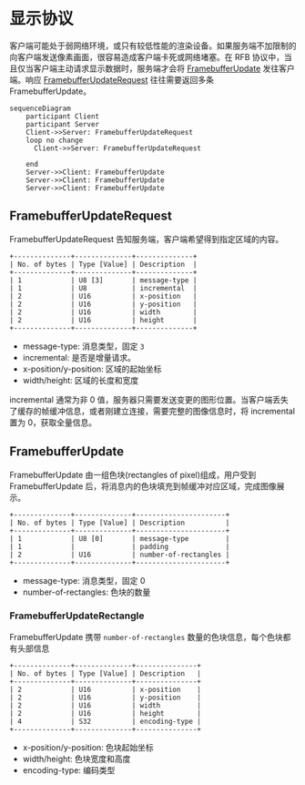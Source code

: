 # 显示协议

客户端可能处于弱网络环境，或只有较低性能的渲染设备。如果服务端不加限制的向客户端发送像素画面，很容易造成客户端卡死或网络堵塞。在 RFB 协议中，当且仅当客户端主动请求显示数据时，服务端才会将 [FramebufferUpdate](#FramebufferUpdate) 发往客户端。响应 [FramebufferUpdateRequest](#FramebufferUpdateRequest) 往往需要返回多条 FramebufferUpdate。


```mermaid
sequenceDiagram
    participant Client
    participant Server
    Client->>Server: FramebufferUpdateRequest
    loop no change
      Client->>Server: FramebufferUpdateRequest
    
    end
    Server->>Client: FramebufferUpdate
    Server->>Client: FramebufferUpdate
    Server->>Client: FramebufferUpdate
```

## FramebufferUpdateRequest

FramebufferUpdateRequest 告知服务端，客户端希望得到指定区域的内容。

```
+--------------+--------------+--------------+
| No. of bytes | Type [Value] | Description  |
+--------------+--------------+--------------+
| 1            | U8 [3]       | message-type |
| 1            | U8           | incremental  |
| 2            | U16          | x-position   |
| 2            | U16          | y-position   |
| 2            | U16          | width        |
| 2            | U16          | height       |
+--------------+--------------+--------------+
```

- message-type: 消息类型，固定 `3`
- incremental: 是否是增量请求。
- x-position/y-position: 区域的起始坐标
- width/height: 区域的长度和宽度

incremental 通常为非 0 值，服务器只需要发送变更的图形位置。当客户端丢失了缓存的帧缓冲信息，或者刚建立连接，需要完整的图像信息时，将 incremental 置为 0，获取全量信息。

## FramebufferUpdate

FramebufferUpdate 由一组色块(rectangles of pixel)组成，用户受到 FramebufferUpdate 后，将消息内的色块填充到帧缓冲对应区域，完成图像展示。

```
+--------------+--------------+----------------------+
| No. of bytes | Type [Value] | Description          |
+--------------+--------------+----------------------+
| 1            | U8 [0]       | message-type         |
| 1            |              | padding              |
| 2            | U16          | number-of-rectangles |
+--------------+--------------+----------------------+
```

- message-type: 消息类型，固定 0
- number-of-rectangles: 色块的数量

### FramebufferUpdateRectangle

FramebufferUpdate 携带 `number-of-rectangles` 数量的色块信息，每个色块都有头部信息

```
+--------------+--------------+---------------+
| No. of bytes | Type [Value] | Description   |
+--------------+--------------+---------------+
| 2            | U16          | x-position    |
| 2            | U16          | y-position    |
| 2            | U16          | width         |
| 2            | U16          | height        |
| 4            | S32          | encoding-type |
+--------------+--------------+---------------+
```

- x-position/y-position: 色块起始坐标
- width/height: 色块宽度和高度
- encoding-type: 编码类型